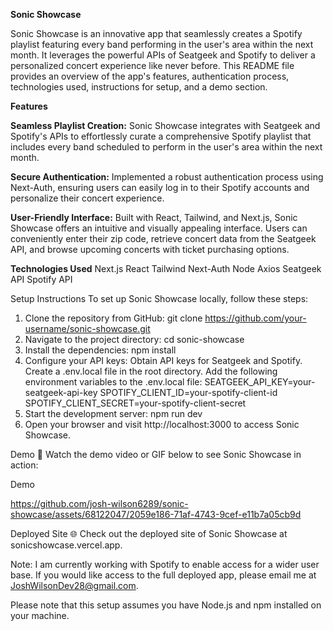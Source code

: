 **Sonic Showcase**

Sonic Showcase is an innovative app that seamlessly creates a Spotify playlist featuring every band performing in the user's area within the next month. It leverages the powerful APIs of Seatgeek and Spotify to deliver a personalized concert experience like never before. This README file provides an overview of the app's features, authentication process, technologies used, instructions for setup, and a demo section.

**Features**

**Seamless Playlist Creation:** Sonic Showcase integrates with Seatgeek and Spotify's APIs to effortlessly curate a comprehensive Spotify playlist that includes every band scheduled to perform in the user's area within the next month.

**Secure Authentication:** Implemented a robust authentication process using Next-Auth, ensuring users can easily log in to their Spotify accounts and personalize their concert experience.

**User-Friendly Interface:** Built with React, Tailwind, and Next.js, Sonic Showcase offers an intuitive and visually appealing interface. Users can conveniently enter their zip code, retrieve concert data from the Seatgeek API, and browse upcoming concerts with ticket purchasing options.

**Technologies Used**
Next.js
React
Tailwind
Next-Auth
Node
Axios
Seatgeek API
Spotify API


Setup Instructions
To set up Sonic Showcase locally, follow these steps:

1. Clone the repository from GitHub: git clone https://github.com/your-username/sonic-showcase.git
2. Navigate to the project directory: cd sonic-showcase
3. Install the dependencies: npm install
4. Configure your API keys:
    Obtain API keys for Seatgeek and Spotify.
    Create a .env.local file in the root directory.
    Add the following environment variables to the .env.local file:
      SEATGEEK_API_KEY=your-seatgeek-api-key
      SPOTIFY_CLIENT_ID=your-spotify-client-id
      SPOTIFY_CLIENT_SECRET=your-spotify-client-secret
5. Start the development server: npm run dev
6. Open your browser and visit http://localhost:3000 to access Sonic Showcase.

Demo 🎥
Watch the demo video or GIF below to see Sonic Showcase in action:

Demo

https://github.com/josh-wilson6289/sonic-showcase/assets/68122047/2059e186-71af-4743-9cef-e11b7a05cb9d

Deployed Site 🌐
Check out the deployed site of Sonic Showcase at sonicshowcase.vercel.app.

Note: I am currently working with Spotify to enable access for a wider user base. If you would like access to the full deployed app, please email me at JoshWilsonDev28@gmail.com.

Please note that this setup assumes you have Node.js and npm installed on your machine.
